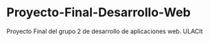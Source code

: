 # Proyecto-Final-Desarrollo-Web
Proyecto Final del grupo 2 de desarrollo de aplicaciones web. ULACIt
